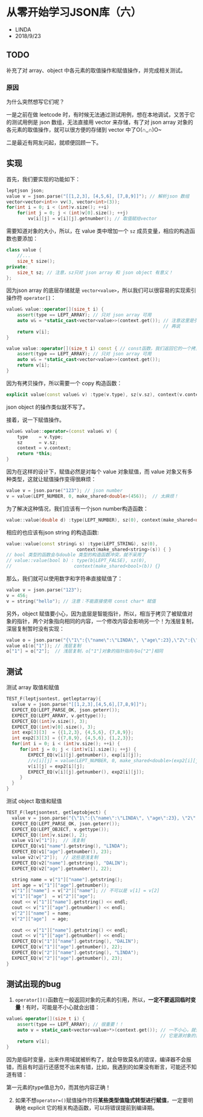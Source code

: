 # 从零开始学习JSON库（六）

* LINDA
* 2018/9/23



## TODO

补充了对 array、object 中各元素的取值操作和赋值操作，并完成相关测试。

### 原因

为什么突然想写它们呢？

一是之前在做 leetcode 时，有时候无法通过测试用例，想在本地调试，又苦于它的测试用例是 json 数组，无法直接用 vector 来存储，有了对 json array 对象的各元素的取值操作，就可以很方便的存储到 vector 中了O(∩_∩)O~

二是最近有网友问起，就顺便回顾一下。

## 实现

首先，我们要实现的功能如下：

```c++
leptjson json;
value v = json.parse("[[1,2,3], [4,5,6], [7,8,9]]"); // 解析json 数组
vector<vector<int>> vv(3, vector<int>(3));
for(int i = 0; i < (int)v.size(); ++i)
    for(int j = 0; j < (int)v[0].size(); ++j)
        vv[i][j] = v[i][j].getnumber(); // 取值赋给vector
```

需要知道对象的大小，所以，在 value 类中增加一个 `sz` 成员变量，相应的构造函数也要添加：

```c++
class value {
    //...
    size_t size();
private:
    size_t sz; // 注意，sz只对 json array 和 json object 有意义！
};
```

因为json array 的底层存储就是 `vector<value>`，所以我们可以很容易的实现索引操作符 `operator[]`：

```c++
value& value::operator[](size_t i) {
    assert(type == LEPT_ARRAY); // 只对 json array 可用
    auto v& = *static_cast<vector<value>>(context.get()); // 注意这里是引用类型！相关问题下面 
                                                          // 再说
    return v[i];
}

value value::operator[](size_t i) const { // const函数，我们返回它的一个拷贝
    assert(type == LEPT_ARRAY); // 只对 json array 可用
    auto v& = *static_cast<vector<value>>(context.get());
    return v[i];
}
```

因为有拷贝操作，所以需要一个 copy 构造函数：

```c++
explicit value(const value& v) :type(v.type), sz(v.sz), context(v.context){ }
```

json object 的操作类似就不写了。

接着，说一下赋值操作。

```c++
value& value::operator=(const value& v) {
    type    = v.type;
    sz      = v.sz;
    context = v.context;
    return *this;
}
```

因为在这样的设计下，赋值必然是对每个 value 对象赋值，而 value 对象又有多种类型，这就让赋值操作变得很麻烦：

```c++
value v = json.parse("123"); // json number
v = value(LEPT_NUMBER, 0, make_shared<double>(456));  // 太麻烦！
```

为了解决这种情况，我们应该有一个json number构造函数：

```c++
value::value(double d) :type(LEPT_NUMBER), sz(0), context(make_shared<double>(d)) {}
```

相应的也应该有json string 的构造函数:

```c++
value::value(const string& s) :type(LEPT_STRING), sz(0), 
                          context(make_shared<string>(s)) { }
// bool 类型的函数会与double 类型的构造函数冲突，就不采用了
// value::value(bool b) : type(b|LEPT_FALSE), sz(0), 
//                       context(make_shared<bool>(b)) {}
```

那么，我们就可以使用数字和字符串直接赋值了：

```c++
value v = json.parse("123");
v = 456;
v = string("hello"); // 注意：不能直接使用 const char* 赋值
```

另外，object 赋值要小心，因为底层是智能指针，所以，相当于拷贝了被赋值对象的指针，两个对象指向相同的内容，一个修改内容会影响另一个！为浅层复制，深层复制暂时没有实现：

```c++
value o = json.parse("{\"1\":{\"name\":\"LINDA\", \"age\":23},\"2\":{\"name\":\"DALIN\", \"age\":22}}");
value o1(o["1"]); // 浅层复制
o["1"] = o["2"];  // 浅层复制，o["1"]对象的指针指向与o["2"]相同
```



## 测试

测试 array 取值和赋值

```c++
TEST_F(leptjsontest, getleptarray){
  value v = json.parse("[[1,2,3],[4,5,6],[7,8,9]]");
  EXPECT_EQ(LEPT_PARSE_OK, json.geterr());
  EXPECT_EQ(LEPT_ARRAY, v.gettype());
  EXPECT_EQ((int)v.size(), 3);
  EXPECT_EQ((int)v[0].size(), 3);
  int exp[3][3]  = {{1,2,3}, {4,5,6}, {7,8,9}};
  int exp2[3][3] = {{7,8,9}, {4,5,6}, {1,2,3}};
  for(int i = 0; i < (int)v.size(); ++i) {
     for(int j = 0; j < (int)v[i].size(); ++j) {
        EXPECT_EQ(v[i][j].getnumber(), exp[i][j]);
        //v[i][j] = value(LEPT_NUMBER, 0, make_shared<double>(exp2[i][j])); // 太复杂！！
        v[i][j] = exp2[i][j];
        EXPECT_EQ(v[i][j].getnumber(), exp2[i][j]);
     }
  }
}
```



测试 object 取值和赋值

```c++
TEST_F(leptjsontest, getleptobject) {
  value v = json.parse("{\"1\":{\"name\":\"LINDA\", \"age\":23}, \"2\":{\"name\":\"DALIN\", \"age\":22}}");
  EXPECT_EQ(LEPT_PARSE_OK, json.geterr());
  EXPECT_EQ(LEPT_OBJECT, v.gettype());
  EXPECT_EQ((int)v.size(), 2);
  value v1(v["1"]);  // 浅复制
  EXPECT_EQ(v1["name"].getstring(), "LINDA");
  EXPECT_EQ(v1["age"].getnumber(), 23);
  value v2(v["2"]);  // 这些是浅复制
  EXPECT_EQ(v2["name"].getstring(), "DALIN");
  EXPECT_EQ(v2["age"].getnumber(), 22);

  string name = v["1"]["name"].getstring();
  int age = v["1"]["age"].getnumber();
  v["1"]["name"] = v["2"]["name"]; // 不可以是 v[1] = v[2]
  v["1"]["age"]  = v["2"]["age"];
  cout << v["1"]["name"].getstring() << endl;
  cout << v["1"]["age"].getnumber() << endl;
  v["2"]["name"] = name;
  v["2"]["age"]  = age;
  
  cout << v["1"]["name"].getstring() << endl;
  cout << v["1"]["age"].getnumber() << endl;
  EXPECT_EQ(v["1"]["name"].getstring(), "DALIN");
  EXPECT_EQ(v["1"]["age"].getnumber(), 22);
  EXPECT_EQ(v["2"]["name"].getstring(), "LINDA");
  EXPECT_EQ(v["2"]["age"].getnumber(), 23);
}
```




## 测试出现的bug

1.  `operator[]()`函数在一般返回对象的元素的引用，所以，**一定不要返回临时变量**！有时，可能是不小心就会出错：

   ```c++
   value& operator[](size_t i) {
       assert(type == LEPT_ARRAY); // 很重要！！
       auto v = static_cast<vector<value>*>(context.get()); // 一不小心，就使用了临时变量v，
                                                            // 它是源对象的拷贝！！
       return v[i];
   }
   ```

   因为是临时变量，出来作用域就被析构了，就会导致莫名的错误，编译器不会报错，而且有时运行还感觉不出来有错，比如，我遇到的如果没有断言，可能还不知道有错：

   第一元素的type值总为0，而其他内容正确！

2. 如果不想`operator=()`赋值操作符将**某些类型值隐式转型进行赋值**，一定要明确地 explicit 它的相关构造函数，可以将错误提前到编译期。

   

   